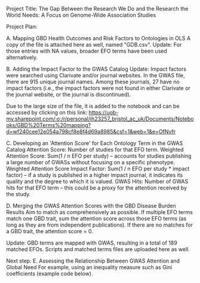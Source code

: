 Project Title: The Gap Between the Research We Do and the Research the World Needs: A Focus on Genome-Wide Association Studies

Project Plan:

A. Mapping GBD Health Outcomes and Risk Factors to Ontologies in OLS
A copy of the file is attached here as well, named "GDB.csv".
Update: For those entries with NA values, broader EFO terms have been used alternatively.



B. Adding the Impact Factor to the GWAS Catalog
Update:
Impact factors were searched using Clarivate and/or journal websites.
In the GWAS file, there are 915 unique journal names. Among these journals, 27 have no impact factors (i.e., the impact factors were not found in either Clarivate or the journal website, or the journal is discontinued).

Due to the large size of the file, it is added to the notebook and can be accessed by clicking on this link:
https://uob-my.sharepoint.com/:o:/r/personal/ih23257_bristol_ac_uk/Documents/Notebooks/GBD%20Terms%20mapping?d=wf240cee12e054a798cf8e8f4d69a8985&csf=1&web=1&e=OfNvfr


C. Developing an 'Attention Score' for Each Ontology Term in the GWAS Catalog
Attention Score: Number of studies for that EFO term.
Weighted Attention Score: Sum(1 / n EFO per study) – accounts for studies publishing a large number of GWASs without focusing on a specific phenotype.
Weighted Attention Score Impact Factor: Sum(1 / n EFO per study * impact factor) – if a study is published in a higher impact journal, it indicates its quality and the degree to which it is valued.
GWAS Hits: Number of GWAS hits for that EFO term – this could be a proxy for the attention received by the study.


D. Merging the GWAS Attention Scores with the GBD Disease Burden Results
Aim to match as comprehensively as possible.
If multiple EFO terms match one GBD trait, sum the attention score across those EFO terms (as long as they are from independent publications).
If there are no matches for a GBD trait, the attention score = 0.

Update: GBD terms are mapped with GWAS, resulting in a total of 189 matched EFOs.
Scripts and matched terms files are uploaded here as well.

Next step: 
E. Assessing the Relationship Between GWAS Attention and Global Need
For example, using an inequality measure such as Gini coefficients (example code below).

